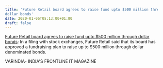 ```yaml
---
title: 'Future Retail board agrees to raise fund upto $500 million through
dollar bonds'
date: 2020-01-06T08:13:00+01:00
draft: false
---
```


[Future Retail board agrees to raise fund upto $500 million through dollar bonds](https://varindia.com/news/future-retail-board-agrees-to-raise-fund-upto-500-million-through-dollar-bonds#.XhLeEZRaNPM.blogger): In a filing with stock exchanges, Future Retail said that its board has approved a fundraising plan to raise up to $500 million through dollar denominated bonds.  
  
VARINDIA- INDIA'S FRONTLINE IT MAGAZINE